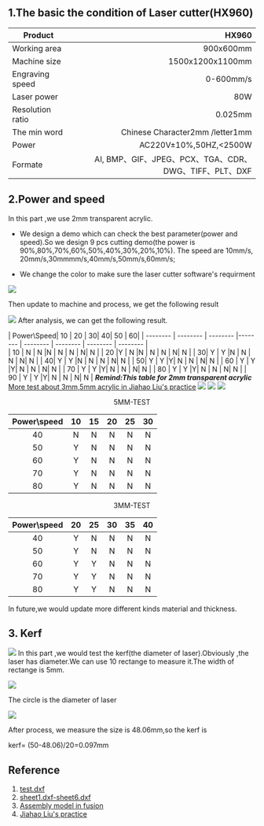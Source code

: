 

## 1.The basic the condition of Laser cutter(HX960)

|Product|HX960      | 
| ------------- |-----:|	
|Working area|900x600mm|
|Machine size |1500x1200x1100mm    | 
| Engraving speed|0-600mm/s|   	
| Laser power|80W  |
|Resolution ratio|0.025mm|
|The min word|Chinese Character2mm /letter1mm|
|Power|AC220V±10%,50HZ,<2500W|
|Formate|AI, BMP、GIF、JPEG、PCX、TGA、CDR、DWG、TIFF、PLT、DXF|
	

## 2.Power and speed
In this part ,we use 2mm transparent acrylic.

 * We design a demo which can check the best parameter(power and speed).So we design 9 pcs cutting demo(the power is 90%,80%,70%,60%,50%,40%,30%,20%,10%). The speed are 10mm/s, 20mm/s,30mmmm/s,40mm/s,50mm/s,60mm/s;

 * We change the color to make sure the laser cutter software's requirment

![](https://gitlab.com/picbed/bed/uploads/ebe5beac6cd8304960a49adb79e8c2f6/WechatIMG102.png)

Then update to machine and process, we get the following result

![](https://gitlab.com/picbed/bed/uploads/97e7e00d30aa0f6cc81bfc4f410bc357/WechatIMG105.jpeg)
After analysis, we can get the following result.


| Power\Speed| 10 | 20 | 30| 40| 50 | 60| 
| -------- | -------- | -------- |-------- | -------- | -------- | -------- | -------- |  
| 10 | N | N |N | N | N | N| N | 
| 20 |Y | N |N | N | N | N| N | 
| 30| Y | Y |N | N | N | N| N | 
| 40| Y | Y |N | N | N | N| N |
| 50| Y | Y |Y| N | N | N| N |
| 60 |  Y | Y |Y| N | N | N| N |
| 70 |  Y | Y |Y| N | N | N| N |
| 80 |  Y | Y |Y| N | N | N| N |
| 90 |  Y | Y |Y| N | N | N| N |
***Remind:This table for 2mm transparent acrylic***
[More test about 3mm,5mm acrylic in Jiahao Liu's practice](https://nex-fab.gitlab.io/fab-01/jiahaoliu/liuliuliu/6.laser-cut/Introduction.html)
![](https://gitlab.com/pic-01/pic-liu/uploads/d9c60255bf78c162e26d0c7666d47fa8/20200805145559.png)
![](https://gitlab.com/pic-01/pic-liu/uploads/97e04d067ef45bc02edce6fc3692ec1f/20200805150451.png)
![](https://gitlab.com/pic-01/pic-liu/uploads/e6b8c946bf5afef31dd59ad67acb9c60/20200805150523.png)

<center>5MM-TEST</center>


| Power\speed   | 10  |  15 |  20 |  25 |  30 |
| :-----------: |:---:|:---:|:---:|:---:|:---:| 
| 40            |  N  |  N  |  N  |  N  |  N  | 	
| 50            |  Y  |  N  |  N  |  N  |  N  | 	
| 60            |  Y  |  N  |  N  |  N  |  N  | 	
| 70            |  Y  |  N  |  N  |  N  |  N  | 	
| 80            |  Y  |  N  |  N  |  N  |  N  | 	


<center>3MM-TEST</center>

| Power\speed   | 20  |  25 |  30 |  35 |  40 |
| :-----------: |:---:|:---:|:---:|:---:|:---:| 
| 40            |  Y  |  N  |  N  |  N  |  N  | 	
| 50            |  Y  |  N  |  N  |  N  |  N  | 	
| 60            |  Y  |  Y  |  N  |  N  |  N  | 	
| 70            |  Y  |  Y  |  N  |  N  |  N  | 	
| 80            |  Y  |  Y  |  N  |  N  |  N  | 	


In future,we would update more different kinds material and thickness.


## 3. Kerf


![](https://gitlab.com/picbed/bed/uploads/4e42be41dfca878f1703ae3525a82420/kerfdesign.png)
In this part ,we would test the kerf(the diameter of laser).Obviously ,the laser has diameter.We can use 10 rectange to measure it.The width of rectange is 5mm.


![](https://gitlab.com/picbed/bed/uploads/a9fda7c135f66cdd45bbf8a6a0ede412/laserpoint.png)

The circle is the diameter of laser




![](https://gitlab.com/picbed/bed/uploads/9012f42584bd8ea2c9cce67918937f15/WechatIMG91.jpeg)

After process, we measure the size is 48.06mm,so the kerf is 

kerf= (50-48.06)/20=0.097mm









## Reference

1. [test.dxf](http://a360.co/2FfR0Bh)
2. [sheet1.dxf-sheet6.dxf](http://a360.co/2GqvwRm)
3. [Assembly model in fusion](https://a360.co/2r6WJmN)
4. [Jiahao Liu's practice ](https://nex-fab.gitlab.io/fab-01/jiahaoliu/liuliuliu/6.laser-cut/Introduction.html)



